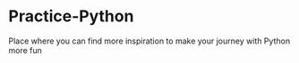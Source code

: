 # Practice-Python
Place where you can find more inspiration to make your journey  with Python more fun
